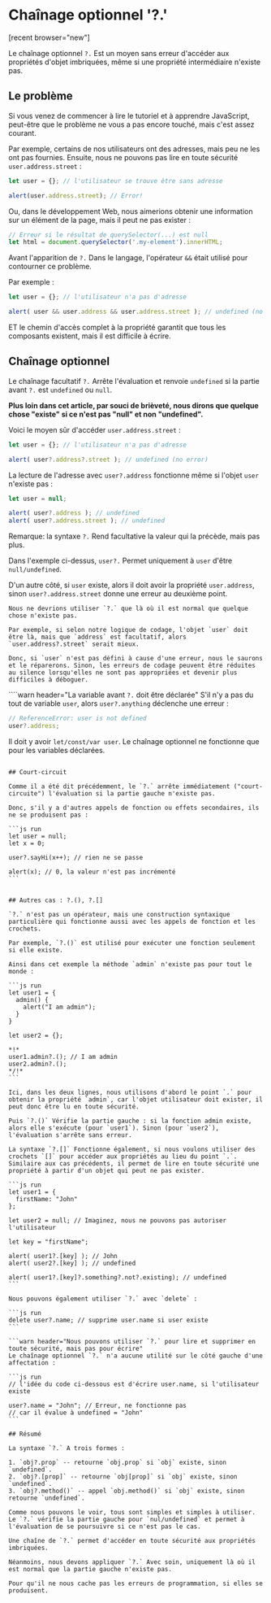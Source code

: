 

# Chaînage optionnel '?.'

[recent browser="new"]

Le chaînage optionnel `?.` Est un moyen sans erreur d'accéder aux propriétés d'objet imbriquées, même si une propriété intermédiaire n'existe pas.

## Le problème

Si vous venez de commencer à lire le tutoriel et à apprendre JavaScript, peut-être que le problème ne vous a pas encore touché, mais c'est assez courant.

Par exemple, certains de nos utilisateurs ont des adresses, mais peu ne les ont pas fournies. Ensuite, nous ne pouvons pas lire en toute sécurité `user.address.street` :

```js run
let user = {}; // l'utilisateur se trouve être sans adresse

alert(user.address.street); // Error!
```

Ou, dans le développement Web, nous aimerions obtenir une information sur un élément de la page, mais il peut ne pas exister :

```js run
// Erreur si le résultat de querySelector(...) est null
let html = document.querySelector('.my-element').innerHTML;
```

Avant l'apparition de `?.` Dans le langage, l'opérateur `&&` était utilisé pour contourner ce problème.

Par exemple :

```js run
let user = {}; // l'utilisateur n'a pas d'adresse

alert( user && user.address && user.address.street ); // undefined (no error)
```

ET le chemin d'accès complet à la propriété garantit que tous les composants existent, mais il est difficile à écrire.

## Chaînage optionnel

Le chaînage facultatif `?.` Arrête l'évaluation et renvoie `undefined` si la partie avant `?.` est `undefined` ou `null`.

**Plus loin dans cet article, par souci de brièveté, nous dirons que quelque chose "existe" si ce n'est pas "null" et non "undefined".**

Voici le moyen sûr d'accéder `user.address.street` :

```js run
let user = {}; // l'utilisateur n'a pas d'adresse

alert( user?.address?.street ); // undefined (no error)
```

La lecture de l'adresse avec `user?.address` fonctionne même si l'objet `user` n'existe pas :

```js run
let user = null;

alert( user?.address ); // undefined
alert( user?.address.street ); // undefined
```

Remarque: la syntaxe `?.` Rend facultative la valeur qui la précède, mais pas plus.

Dans l'exemple ci-dessus, `user?.` Permet uniquement à `user` d'être `null/undefined`.

D'un autre côté, si `user` existe, alors il doit avoir la propriété `user.address`, sinon `user?.address.street` donne une erreur au deuxième point.

```warn header="N'abusez pas du chaînage optionnel"
Nous ne devrions utiliser `?.` que là où il est normal que quelque chose n'existe pas.

Par exemple, si selon notre logique de codage, l'objet `user` doit être là, mais que `address` est facultatif, alors `user.address?.street` serait mieux.

Donc, si `user` n'est pas défini à cause d'une erreur, nous le saurons et le réparerons. Sinon, les erreurs de codage peuvent être réduites au silence lorsqu'elles ne sont pas appropriées et devenir plus difficiles à déboguer.
```

````warn header="La variable avant `?.` doit être déclarée"
S'il n'y a pas du tout de variable `user`, alors `user?.anything` déclenche une erreur :

```js run
// ReferenceError: user is not defined
user?.address;
```
Il doit y avoir `let/const/var user`. Le chaînage optionnel ne fonctionne que pour les variables déclarées.
````

## Court-circuit

Comme il a été dit précédemment, le `?.` arrête immédiatement ("court-circuite") l'évaluation si la partie gauche n'existe pas.

Donc, s'il y a d'autres appels de fonction ou effets secondaires, ils ne se produisent pas :

```js run
let user = null;
let x = 0;

user?.sayHi(x++); // rien ne se passe

alert(x); // 0, la valeur n'est pas incrémenté
```


## Autres cas : ?.(), ?.[]

`?.` n'est pas un opérateur, mais une construction syntaxique particulière qui fonctionne aussi avec les appels de fonction et les crochets.

Par exemple, `?.()` est utilisé pour exécuter une fonction seulement si elle existe.

Ainsi dans cet exemple la méthode `admin` n'existe pas pour tout le monde :

```js run
let user1 = {
  admin() {
    alert("I am admin");
  }
}

let user2 = {};

*!*
user1.admin?.(); // I am admin
user2.admin?.();
*/!*
```

Ici, dans les deux lignes, nous utilisons d'abord le point `.` pour obtenir la propriété `admin`, car l'objet utilisateur doit exister, il peut donc être lu en toute sécurité.

Puis `?.()` Vérifie la partie gauche : si la fonction admin existe, alors elle s'exécute (pour `user1`). Sinon (pour `user2`), l'évaluation s'arrête sans erreur.

La syntaxe `?.[]` Fonctionne également, si nous voulons utiliser des crochets `[]` pour accéder aux propriétés au lieu du point `.`. Similaire aux cas précédents, il permet de lire en toute sécurité une propriété à partir d'un objet qui peut ne pas exister.

```js run
let user1 = {
  firstName: "John"
};

let user2 = null; // Imaginez, nous ne pouvons pas autoriser l'utilisateur

let key = "firstName";

alert( user1?.[key] ); // John
alert( user2?.[key] ); // undefined

alert( user1?.[key]?.something?.not?.existing); // undefined
```

Nous pouvons également utiliser `?.` avec `delete` :

```js run
delete user?.name; // supprime user.name si user existe
```

```warn header="Nous pouvons utiliser `?.` pour lire et supprimer en toute sécurité, mais pas pour écrire"
Le chaînage optionnel `?.` n'a aucune utilité sur le côté gauche d'une affectation :

```js run
// l'idée du code ci-dessous est d'écrire user.name, si l'utilisateur existe

user?.name = "John"; // Erreur, ne fonctionne pas
// car il évalue à undefined = "John"
```

## Résumé

La syntaxe `?.` A trois formes :

1. `obj?.prop` -- retourne `obj.prop` si `obj` existe, sinon `undefined`.
2. `obj?.[prop]` -- retourne `obj[prop]` si `obj` existe, sinon `undefined`.
3. `obj?.method()` -- appel `obj.method()` si `obj` existe, sinon retourne `undefined`.

Comme nous pouvons le voir, tous sont simples et simples à utiliser. Le `?.` vérifie la partie gauche pour `nul/undefined` et permet à l'évaluation de se poursuivre si ce n'est pas le cas.

Une chaîne de `?.` permet d'accéder en toute sécurité aux propriétés imbriquées.

Néanmoins, nous devons appliquer `?.` Avec soin, uniquement là où il est normal que la partie gauche n'existe pas.

Pour qu'il ne nous cache pas les erreurs de programmation, si elles se produisent.
